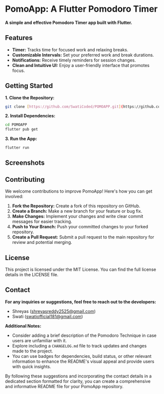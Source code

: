 
# PomoApp: A Flutter Pomodoro Timer

**A simple and effective Pomodoro Timer app built with Flutter.**

## Features

* **Timer:** Tracks time for focused work and relaxing breaks.
* **Customizable Intervals:** Set your preferred work and break durations.
* **Notifications:** Receive timely reminders for session changes.
* **Clean and Intuitive UI:** Enjoy a user-friendly interface that promotes focus.

## Getting Started

**1. Clone the Repository:**

```bash
git clone [https://github.com/SwatiCoded/POMOAPP.git](https://github.com/SwatiCoded/POMOAPP.git)
```

**2. Install Dependencies:**

```bash
cd POMOAPP
flutter pub get
```

**3. Run the App:**

```bash
flutter run
```

## Screenshots



## Contributing

We welcome contributions to improve PomoApp! Here's how you can get involved:

1.  **Fork the Repository:** Create a fork of this repository on GitHub.
2.  **Create a Branch:** Make a new branch for your feature or bug fix.
3.  **Make Changes:** Implement your changes and write clear commit messages for easier tracking.
4.  **Push to Your Branch:** Push your committed changes to your forked repository.
5.  **Create a Pull Request:** Submit a pull request to the main repository for review and potential merging.

## License

This project is licensed under the MIT License. You can find the full license details in the LICENSE file.

## Contact

**For any inquiries or suggestions, feel free to reach out to the developers:**

* Shreyas (shreyasreddy2525@gmail.com)
* Swati (swatiofficial181@gmail.com)

**Additional Notes:**

* Consider adding a brief description of the Pomodoro Technique in case users are unfamiliar with it.
* Explore including a `CHANGELOG.md` file to track updates and changes made to the project.
* You can use badges for dependencies, build status, or other relevant information to enhance the README's visual appeal and provide users with quick insights.

By following these suggestions and incorporating the contact details in a dedicated section formatted for clarity, you can create a comprehensive and informative README file for your PomoApp repository.


